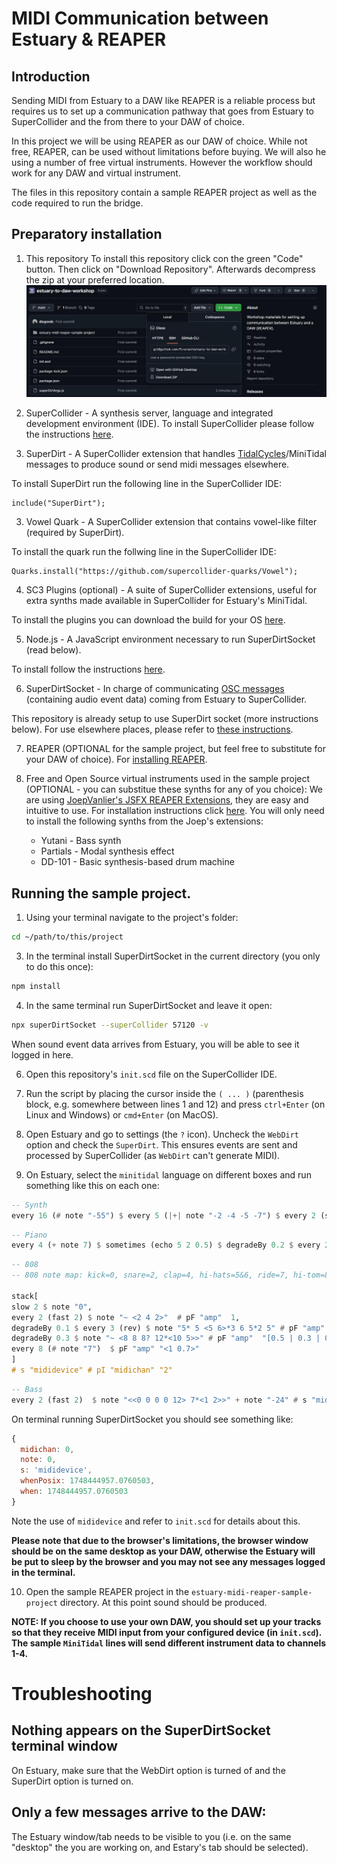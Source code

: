# MIDI Communication between Estuary & REAPER

## Introduction

Sending MIDI from Estuary to a DAW like REAPER is a reliable process but requires us to set up a communication pathway that goes from Estuary to SuperCollider and the from there to your DAW of choice.

In this project we will be using REAPER as our DAW of choice. While not free, REAPER, can be used without limitations before buying. We will also he using a number of free virtual instruments. However the workflow should work for any DAW and virtual instrument.

The files in this repository contain a sample REAPER project as well as the code required to run the bridge.

## Preparatory installation

1. This repository
   To install this repository click con the green "Code" button. Then click on "Download Repository". Afterwards decompress the zip at your preferred location.
   ![Download Dialog](images/download-repository.jpg)

2. SuperCollider - A synthesis server, language and integrated development environment (IDE).
   To install SuperCollider please follow the instructions [here](https://supercollider.github.io/downloads).

3. SuperDirt - A SuperCollider extension that handles [TidalCycles](https://tidalcycles.org/)/MiniTidal messages to produce sound or send midi messages elsewhere.

To install SuperDirt run the following line in the SuperCollider IDE:

```supercollider
include("SuperDirt");
```

3. Vowel Quark - A SuperCollider extension that contains vowel-like filter (required by SuperDirt).

To install the quark run the follwing line in the SuperCollider IDE:

```supercollider
Quarks.install("https://github.com/supercollider-quarks/Vowel");
```

4. SC3 Plugins (optional) - A suite of SuperCollider extensions, useful for extra synths made available in SuperCollider for Estuary's MiniTidal.

To install the plugins you can download the build for your OS [here](https://supercollider.github.io/sc3-plugins/).

5. Node.js - A JavaScript environment necessary to run SuperDirtSocket (read below).

To install follow the instructions [here](https://nodejs.org/en/download).

6. SuperDirtSocket - In charge of communicating [OSC messages](https://en.wikipedia.org/wiki/Open_Sound_Control) (containing audio event data) coming from Estuary to SuperCollider.

This repository is already setup to use SuperDirt socket (more instructions below). For use elsewhere places, please refer to [these instructions](https://github.com/piraran/superDirtSocket).

7. REAPER (OPTIONAL for the sample project, but feel free to substitute for your DAW of choice).
   For [installing REAPER](https://www.reaper.fm/download.php).

8. Free and Open Source virtual instruments used in the sample project (OPTIONAL - you can substitue these synths for any of you choice):
   We are using [JoepVanlier's JSFX REAPER Extensions](https://github.com/JoepVanlier/JSFX), they are easy and intuitive to use. For installation instructions click [here](https://github.com/JoepVanlier/JSFX?tab=readme-ov-file#installation-instructions). You will only need to install the following synths from the Joep's extensions:
   - Yutani - Bass synth
   - Partials - Modal synthesis effect
   - DD-101 - Basic synthesis-based drum machine

## Running the sample project.

1. Using your terminal navigate to the project's folder:

```sh
cd ~/path/to/this/project
```

3. In the terminal install SuperDirtSocket in the current directory (you only to do this once):

```sh
npm install
```

4. In the same terminal run SuperDirtSocket and leave it open:

```sh
npx superDirtSocket --superCollider 57120 -v
```

When sound event data arrives from Estuary, you will be able to see it logged in here.

6. Open this repository's `init.scd` file on the SuperCollider IDE.

7. Run the script by placing the cursor inside the `( ... )` (parenthesis block, e.g. somewhere between lines 1 and 12) and press `ctrl+Enter` (on Linux and Windows) or `cmd+Enter` (on MacOS).

8. Open Estuary and go to settings (the `?` icon). Uncheck the `WebDirt` option and check the `SuperDirt`. This ensures events are sent and processed by SuperCollider (as `WebDirt` can't generate MIDI).

9. On Estuary, select the `minitidal` language on different boxes and run something like this on each one:

```haskell
-- Synth
every 16 (# note "-55") $ every 5 (|+| note "-2 -4 -5 -7") $ every 2 (sometimes $ fast 2) $ every 3 (#note "12 10 12 14") $ jux (slow 2) $ s "mididevice(<5 7 4 3>,8)" # pI "midichan" "0" # note "0 3 0 -2 -4 -5"
```

```haskell
-- Piano
every 4 (+ note 7) $ sometimes (echo 5 2 0.5) $ degradeBy 0.2 $ every 2 (fast 2) $ jux (rev . (+ note 12))  $ note "[2 3 8 7 5 [8 12 14]]" # s "mididevice" # pI "midichan" "1" # pF "amp" (range 0.1 0.8 $ perlin)
```

```haskell
-- 808
-- 808 note map: kick=0, snare=2, clap=4, hi-hats=5&6, ride=7, hi-tom=8, mid-tom=9, low-tom=10, rim=11, cowbell=12

stack[
slow 2 $ note "0",
every 2 (fast 2) $ note "~ <2 4 2>"  # pF "amp"  1,
degradeBy 0.1 $ every 3 (rev) $ note "5* 5 <5 6>*3 6 5*2 5" # pF "amp"  "[0.5 | 0.3 | 0.7 0.5 0.2]",
degradeBy 0.3 $ note "~ <8 8 8? 12*<10 5>>" # pF "amp"  "[0.5 | 0.3 | 0.8]",
every 8 (# note "7")  $ pF "amp" "<1 0.7>"
]
# s "mididevice" # pI "midichan" "2"
```

```haskell
-- Bass
every 2 (fast 2)  $ note "<<0 0 0 0 12> 7*<1 2>>" + note "-24" # s "mididevice" # pI "midichan" "3"
```

On terminal running SuperDirtSocket you should see something like:

```js
{
  midichan: 0,
  note: 0,
  s: 'mididevice',
  whenPosix: 1748444957.0760503,
  when: 1748444957.0760503
}
```

Note the use of `mididevice` and refer to `init.scd` for details about this.

**Please note that due to the browser's limitations, the browser window should be on the same desktop as your DAW, otherwise the Estuary will be put to sleep by the browser and you may not see any messages logged in the terminal.**

10. Open the sample REAPER project in the `estuary-midi-reaper-sample-project` directory. At this point sound should be produced.

**NOTE: If you choose to use your own DAW, you should set up your tracks so that they receive MIDI input from your configured device (in `init.scd`). The sample `MiniTidal` lines will send different instrument data to channels 1-4.**

# Troubleshooting

## Nothing appears on the SuperDirtSocket terminal window

On Estuary, make sure that the WebDirt option is turned of and the SuperDirt option is turned on.

## Only a few messages arrive to the DAW:

The Estuary window/tab needs to be visible to you (i.e. on the same "desktop" the you are working on, and Estary's tab should be selected).
